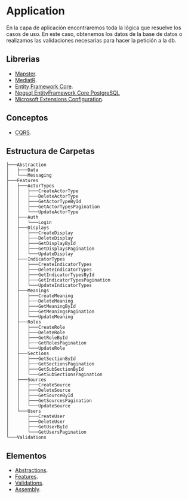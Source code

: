 # Application

En la capa de aplicación encontraremos toda la lógica que resuelve los casos de uso. En este caso, obtenemos los datos de la base de datos o realizamos las validaciones necesarias para hacer la petición a la db.

## Librerias

- [Mapster](https://www.bing.com/search?pglt=41&q=mapster&cvid=10604c91f9364411b1f7261ed978fc4a&aqs=edge..69i57j69i59l4j69i60l3.728j0j1&FORM=ANNTA1&PC=U531).
- [MediatR](https://github.com/jbogard/MediatR).
- [Entity Framework Core](https://learn.microsoft.com/en-us/ef/core/).
- [Npgsql EntityFramework Core PostgreSQL](https://github.com/npgsql/efcore.pg)
- [Microsoft Extensions Configuration](https://learn.microsoft.com/en-us/dotnet/core/extensions/configuration).

## Conceptos

- [CQRS](https://learn.microsoft.com/es-es/azure/architecture/patterns/cqrs).

## Estructura de Carpetas

```shell
├───Abstraction
│   ├───Data
│   └───Messaging
├───Features
│   ├───ActorTypes
│   │   ├───CreateActorType
│   │   ├───DeleteActorType
│   │   ├───GetActorTypeById
│   │   ├───GetActorTypesPagination
│   │   └───UpdateActorType
│   ├───Auth
│   │   └───Login
│   ├───Displays
│   │   ├───CreateDisplay
│   │   ├───DeleteDisplay
│   │   ├───GetDisplayById
│   │   ├───GetDisplaysPagination
│   │   └───UpdateDisplay
│   ├───IndicatorTypes
│   │   ├───CreateIndicatorTypes
│   │   ├───DeleteIndicatorTypes
│   │   ├───GetIndicatorTypesById
│   │   ├───GetIndicatorTypesPagination
│   │   └───UpdateIndicatorTypes
│   ├───Meanings
│   │   ├───CreateMeaning
│   │   ├───DeleteMeaning
│   │   ├───GetMeaningById
│   │   ├───GetMeaningsPagination
│   │   └───UpdateMeaning
│   ├───Roles
│   │   ├───CreateRole
│   │   ├───DeleteRole
│   │   ├───GetRoleById
│   │   ├───GetRolesPagination
│   │   └───UpdateRole
│   ├───Sections
│   │   ├───GetSectionById
│   │   ├───GetSectionsPagination
│   │   ├───GetSubSectionById
│   │   └───GetSubSectionsPagination
│   ├───Sources
│   │   ├───CreateSource
│   │   ├───DeleteSource
│   │   ├───GetSourceById
│   │   ├───GetSourcesPagination
│   │   └───UpdateSource
│   └───Users
│       ├───CreateUser
│       ├───DeleteUser
│       ├───GetUserById
│       └───GetUsersPagination
└───Validations
```

## Elementos

- [Abstractions](./abstractions/abstractions.md).
- [Features](./features/features.md).
- [Validations](./validations/validations.md).
- [Assembly](assembly.md).
